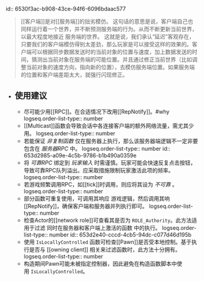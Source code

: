 id:: 6530f3ac-b908-43ce-94f6-6096bdaac577
>[[客户端]]是对[[服务端]]的拙劣模仿。
这句话的意思是说，客户端自己也同样运行着一个世界，并不断预测服务端的行为。从而不断更新当前世界，以最大程度地接近 服务端的世界。
这就是说，我们承认“延迟”客观存在，只要我们的客户端模仿得别太差劲，那么玩家是可以接受这样的效果的。客户端可以根据同步数据发送时的当前对象的位置与速度，加上数据发送的时间，猜测出当前对象在服务端的可能位置。并且通过修正当前世界（比如调整当前对象的速度方向，指向新的位置），去模仿服务端位置。如果服务端的位置和客户端差距太大，就强行闪现修正。

- ## 使用建议
	- 尽可能少用[[RPC]]。在合适情况下改用[[RepNotify]]。#why
	  logseq.order-list-type:: number
	- [[Multicast]]函数会导致会话中各连接客户端的额外网络流量，需尤其少用。
	  logseq.order-list-type:: number
	- 若能保证 *非复制函数* 仅在服务器上执行，那么该服务器端逻辑不一定非要包含在 *服务器RPC* 中。
	  logseq.order-list-type:: number
	  id:: 653d2985-a09e-4c5b-9786-b1b490a0359e
	- 将 *可靠RPC* 绑定到 *玩家输入* 时需谨慎。玩家可能会快速反复点击按钮，导致可靠RPC队列溢出。应采取措施限制玩家激活此项的频率。
	  logseq.order-list-type:: number
	- 若游戏频繁调用RPC，如[[tick]]时调用，则应将其设为 *不可靠* 。
	  logseq.order-list-type:: number
	- 部分函数可重复使用，可调用其响应 游戏逻辑，然后调用其响[[RepNotify]]，确保客户端和服务器并列执行即可。
	  logseq.order-list-type:: number
	- 检查Actor的[[network role]]可查看其是否为 `ROLE_Authority`。此方法适用于过滤 同时在服务器和客户端上激活的函数 中的执行。
	  logseq.order-list-type:: number
	  id:: 653d2e40-cccd-4cb5-94dc-c077d46d195b
	- 使用 `IsLocallyControlled` 函数可检查[[Pawn]]是否受本地控制。基于执行是否与 [[owning client]] 相关来过滤函数时，此方法十分拥有。
	  logseq.order-list-type:: number
	- 构造期间Pawn可能未被指定控制器，因此避免在构造函数脚本中使用 `IsLocallyControlled`。